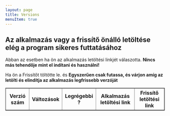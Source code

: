 ```yaml
---
layout: page
title: Versions
menuItem: true
---
```


<div>
    <h2>Az alkalmazás vagy a frissítő önálló letöltése elég a program sikeres futtatásához</h2>
    <p>Abban az esetben ha ön az alkalmazás letöltési linkjét válaszotta.
        <b>
            Nincs más tehendője mint el indítani és használni!
        </b>
    </p>
    <p>Ha ön a Frissítőt töltötte le.
        és <b>
            Egyszerűen csak futassa, és várjon amíg az letölti és elindítja az alkalmazás legfrissebb verzóját
        </b>
    </p>
</div>
<table border id="table">
    <tr>
        <th>Verzió szám</th>
        <th>Változások</th>
        <th>Legrégebbi ?</th>
        <th>Alkalmazás letöltési link</th>
        <th>Frissítő letöltési link</th>
    </tr>
</table>

<script type="text/javascript">
    class Version {
        latest
        version
        updatePatchUrl
        updaterUrl
        changeLog
    }

    class Versions {
        versions
    }

    function GetMechanic() {
        let response = fetch("https://gist.githubusercontent.com/zozobalogh0817/3b2ef4e635f0e3b7a9a3ffe3c0a5d051/raw")
        response
            .then(value => value.json())
            .then((json) => {
                let table = document.getElementById("table");
                json.versions.forEach(async (value) => {
                    let rowElement = document.createElement("tr")
                    let versionNumberCellElement = document.createElement("td")
                    versionNumberCellElement.innerText = value.version
                    let latestCellElement = document.createElement("td")
                    latestCellElement.innerText = value.latest
                    let changeLogCellElement = document.createElement("td")
                    changeLogCellElement.innerHTML = value.changeLog.join("<br>")
                    let downloadLinkElement = document.createElement("td")
                    let updaterLinkElement = document.createElement("td")
                    let mergerDownloadUrl = value.updatePatchUrl.slice(0, 19)
                        + "/get"
                        + value.updatePatchUrl.slice(19)
                    let updaterDownloadUrl = value.updaterUrl.slice(0, 19)
                        + "/get"
                        + value.updatePatchUrl.slice(19)
                    downloadLinkElement.innerHTML = `<a href=${mergerDownloadUrl} download="Merger.exe"><button> Download Merger</button></a>`
                    updaterLinkElement.innerHTML = `<a href=${updaterDownloadUrl} download="Updater.exe"><button> Download Updater</button></a>`

                    rowElement.append(versionNumberCellElement)
                    rowElement.append(changeLogCellElement)
                    rowElement.append(latestCellElement)
                    rowElement.append(downloadLinkElement)
                    rowElement.append(updaterLinkElement)
                    table.append(rowElement)
                })
            })
    }

    GetMechanic()
</script>
